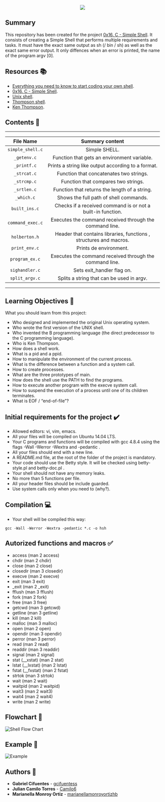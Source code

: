 <p align="center">
  <img src="https://i.ibb.co/LYq5RHP/ezgif-com-gif-maker-2.gif">
</p>

## Summary

This repository has been created for the project [0x16. C - Simple Shell](https://intranet.hbtn.io/projects/235). It consists of creating a Simple Shell that performs multiple requirements and tasks.
It must have the exact same output as sh (/ bin / sh) as well as the exact same error output. It only diffences when an error is printed, the name of the program argv [0].

## Resources :books:

* [Everything you need to know to start coding your own shell](https://intranet.hbtn.io/concepts/64).
* [0x16. C - Simple Shell](https://intranet.hbtn.io/projects/235).
* [Unix shell](https://en.wikipedia.org/wiki/Unix_shell).
* [Thompson shell](https://en.wikipedia.org/wiki/Thompson_shell).
* [Ken Thompson](https://en.wikipedia.org/wiki/Ken_Thompson).

## Contents :bookmark_tabs:

------
|File Name|Summary content|
|:---:|:---:|
|`simple_shell.c` |Simple SHELL.|
|`_getenv.c` |Function that gets an environment variable.|
|`_printf.c` |Prints a string like output according to a format.|
|`_strcat.c` |Function that concatenates two strings.|
|`_strcmp.c` |Function that compares two strings.|
|`_srtlen.c` |Function that returns the length of a string.|
|`_which.c` |Shows the full path of shell commands.|
|`built_ins.c` |Checks if a received command is or not a built-in function.|
|`command_exec.c` |Executes the command received through the command line.|
|`holberton.h` |Header that contains libraries, functions , structures and macros.|
|`print_env.c` |Prints de environment.|
|`program_ex.c` |Executes the command received through the command line.|
|`sighandler.c` |Sets exit_handler flag on.|
|`split_argv.c` |Splits a string that can be used in argv.|

------

## Learning Objectives :dart:
What you should learn from this project:

* Who designed and implemented the original Unix operating system.
* Who wrote the first version of the UNIX shell.
* Who invented the B programming language (the direct predecessor to the C programming language).
* Who is Ken Thompson.
* How does a shell work.
* What is a pid and a ppid.
* How to manipulate the environment of the current process.
* What is the difference between a function and a system call.
* How to create processes.
* What are the three prototypes of main.
* How does the shell use the PATH to find the programs.
* How to execute another program with the execve system call.
* How to suspend the execution of a process until one of its children terminates.
* What is EOF / “end-of-file”?

## Initial requirements for the project :heavy_check_mark:

* Allowed editors: vi, vim, emacs.
* All your files will be compiled on Ubuntu 14.04 LTS.
* Your C programs and functions will be compiled with gcc 4.8.4 using the flags -Wall -Werror -Wextra and -pedantic .
* All your files should end with a new line.
* A README.md file, at the root of the folder of the project is mandatory.
* Your code should use the Betty style. It will be checked using betty-style.pl and betty-doc.pl .
* Your shell should not have any memory leaks.
* No more than 5 functions per file.
* All your header files should be include guarded.
* Use system calls only when you need to (why?).

## Compilation :computer:

* Your shell will be compiled this way:
```
gcc -Wall -Werror -Wextra -pedantic *.c -o hsh
```

## Autorized functions and macros :white_check_mark:

* access (man 2 access)
* chdir (man 2 chdir)
* close (man 2 close)
* closedir (man 3 closedir)
* execve (man 2 execve)
* exit (man 3 exit)
* _exit (man 2 _exit)
* fflush (man 3 fflush)
* fork (man 2 fork)
* free (man 3 free)
* getcwd (man 3 getcwd)
* getline (man 3 getline)
* kill (man 2 kill)
* malloc (man 3 malloc)
* open (man 2 open)
* opendir (man 3 opendir)
* perror (man 3 perror)
* read (man 2 read)
* readdir (man 3 readdir)
* signal (man 2 signal)
* stat (__xstat) (man 2 stat)
* lstat (__lxstat) (man 2 lstat)
* fstat (__fxstat) (man 2 fstat)
* strtok (man 3 strtok)
* wait (man 2 wait)
* waitpid (man 2 waitpid)
* wait3 (man 2 wait3)
* wait4 (man 2 wait4)
* write (man 2 write)

## Flowchart :large_blue_diamond:

![Shell Flow Chart](https://i.ibb.co/wNkw5wM/Shell-Project-2.png)

## Example :pencil:

 ![Example](https://i.ibb.co/ynHfC45/ejemplo.png "Exampĺe")

## Authors :bust_in_silhouette:
* **Gabriel Cifuentes** - [gcifuentess](https://github.com/gcifuentess/)
* **Julian Camilo Torres** - [Camilo6](https://github.com/Camilo6)
* **Marianella Monroy Ortiz** - [marianellamonroyortizhb](https://github.com/marianellamonroyortizhb)
